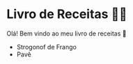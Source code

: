# Livro de Receitas :woman_cook:

Olá! Bem vindo ao meu livro de receitas :tomato:

- Strogonof de Frango
- Pavê

